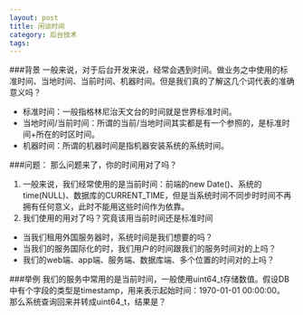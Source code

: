 ```yaml
---
layout: post
title: 闲谈时间
category: 后台技术
tags:  
---
```


###背景
一般来说，对于后台开发来说，经常会遇到时间。做业务之中使用的标准时间、当地时间、当前时间、机器时间。但是我们真的了解这几个词代表的准确意义吗？

- 标准时间：一般指格林尼治天文台的时间就是世界标准时间。    
- 当地时间/当前时间：所谓的当前/当地时间其实都是有一个参照的，是标准时间+所在的时区时间。     
- 机器时间：所谓的机器时间是指机器安装系统的系统时间。   

###问题：
那么问题来了，你的时间用对了吗？
1. 一般来说，我们经常使用的是当前时间：前端的new Date()、系统的time(NULL)、数据库的CURRENT_TIME，但是当系统时间不同步时时间不再拥有任何意义，此时不能用这些时间作为依靠。
2. 我们使用的用对了吗？究竟该用当前时间还是标准时间
- 当我们租用外国服务器时，系统时间是我们想要的吗？
- 当我们的服务国际化的时，我们用户的时间跟我们的服务时间对的上吗？
- 我们的web端、app端、服务端、数据库端、多个位置的时间对的上吗？


###举例
我们的服务中常用的是当前时间，一般使用uint64_t存储数值。假设DB中有个字段的类型是timestamp，用来表示起始时间：1970-01-01 00:00:00。
那么系统查询回来并转成uint64_t，结果是？


